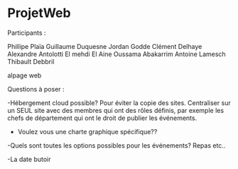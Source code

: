 # ProjetWeb

Participants : 

Phillipe Plaïa
Guillaume Duquesne
Jordan Godde
Clément Delhaye
Alexandre Antolotti
El mehdi El Aine
Oussama Abakarrim
Antoine Lamesch
Thibault Debbril



alpage web

Questions à poser :

-Hébergement cloud possible? Pour éviter la copie des sites. Centraliser sur un SEUL site avec des membres 
qui ont des rôles définis, par exemple les chefs de département qui ont le droit de publier les événements.

- Voulez vous une charte graphique spécifique??

-Quels sont toutes les options possibles pour les événements? Repas etc..

-La date butoir
